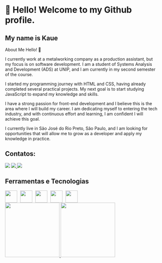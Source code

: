 # 👋 Hello! Welcome to my Github profile.
## My name is Kaue
About Me
Hello! 👋

I currently work at a metalworking company as a production assistant, but my focus is on software development. I am a student of Systems Analysis and Development (ADS) at UNIP, and I am currently in my second semester of the course.

I started my programming journey with HTML and CSS, having already completed several practical projects. My next goal is to start studying JavaScript to expand my knowledge and skills.

I have a strong passion for front-end development and I believe this is the area where I will build my career. I am dedicating myself to entering the tech industry, and with continuous effort and learning, I am confident I will achieve this goal.

I currently live in São José do Rio Preto, São Paulo, and I am looking for opportunities that will allow me to grow as a developer and apply my knowledge in practice.
<!--
**01Kaue02/01Kaue02** is a ✨ _special_ ✨ repository because its `README.md` (this file) appears on your GitHub profile.

Here are some ideas to get you started:

- 🔭 I’m currently working on ...
- 🌱 I’m currently learning ...
- 👯 I’m looking to collaborate on ...
- 🤔 I’m looking for help with ...
- 💬 Ask me about ...
- 📫 How to reach me: ...
- 😄 Pronouns: ...
- ⚡ Fun fact: ...
-->
## Contatos:

<div>
<a href="https://instagram.com/kauelyma1/" target="_blank"><img loading="lazy" src="https://img.shields.io/badge/-Instagram-%23E4405F?style=for-the-badge&logo=instagram&logoColor=white" target="_blank"></a>
<a href="mailto:kauelyma@gmail.com">
  <img loading="lazy" src="https://img.shields.io/badge/Gmail-D14836?style=for-the-badge&logo=gmail&logoColor=white" />
</a>
<a href="https://www.linkedin.com/in/kauê-lima-306978261/" target="_blank"><img loading="lazy" src="https://img.shields.io/badge/-LinkedIn-%230077B5?style=for-the-badge&logo=linkedin&logoColor=white" target="_blank"></a>   
</div>


## Ferramentas e Tecnologias

<div style="display: flex; gap: 10px;">
  <img loading="lazy" src="https://cdn.jsdelivr.net/gh/devicons/devicon/icons/git/git-original.svg" width="40" height="40"/>
  <img loading="lazy" src="https://cdn.jsdelivr.net/gh/devicons/devicon/icons/html5/html5-original.svg" width="40" height="40"/>
  <img loading="lazy" src="https://cdn.jsdelivr.net/gh/devicons/devicon/icons/css3/css3-original.svg" width="40" height="40"/>
  <img loading="lazy" src="https://cdn.jsdelivr.net/gh/devicons/devicon/icons/javascript/javascript-original.svg" width="40" height="40"/>
  <img loading="lazy" src="https://cdn.jsdelivr.net/gh/devicons/devicon/icons/csharp/csharp-original.svg" width="40" height="40"/>

</div>



<div>
  <a href="https://github.com/01Kaue02">
    <img loading="lazy" height="180em" src="https://github-readme-stats.vercel.app/api/top-langs/?username=01Kaue02&layout=compact&langs_count=7&theme=dracula"/>
  </a>
  <a href="https://github.com/01Kaue02">
    <img loading="lazy" height="180em" src="https://github-readme-stats.vercel.app/api?username=01Kaue02&show_icons=true&theme=dracula&include_all_commits=true&count_private=true"/>
  </a>
</div>

